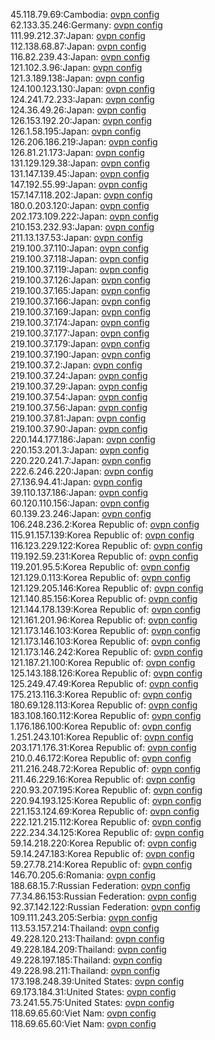 45.118.79.69:Cambodia: [ovpn config](vpn/45_118_79_69.ovpn)  
62.133.35.246:Germany: [ovpn config](vpn/62_133_35_246.ovpn)  
111.99.212.37:Japan: [ovpn config](vpn/111_99_212_37.ovpn)  
112.138.68.87:Japan: [ovpn config](vpn/112_138_68_87.ovpn)  
116.82.239.43:Japan: [ovpn config](vpn/116_82_239_43.ovpn)  
121.102.3.96:Japan: [ovpn config](vpn/121_102_3_96.ovpn)  
121.3.189.138:Japan: [ovpn config](vpn/121_3_189_138.ovpn)  
124.100.123.130:Japan: [ovpn config](vpn/124_100_123_130.ovpn)  
124.241.72.233:Japan: [ovpn config](vpn/124_241_72_233.ovpn)  
124.36.49.26:Japan: [ovpn config](vpn/124_36_49_26.ovpn)  
126.153.192.20:Japan: [ovpn config](vpn/126_153_192_20.ovpn)  
126.1.58.195:Japan: [ovpn config](vpn/126_1_58_195.ovpn)  
126.206.186.219:Japan: [ovpn config](vpn/126_206_186_219.ovpn)  
126.81.21.173:Japan: [ovpn config](vpn/126_81_21_173.ovpn)  
131.129.129.38:Japan: [ovpn config](vpn/131_129_129_38.ovpn)  
131.147.139.45:Japan: [ovpn config](vpn/131_147_139_45.ovpn)  
147.192.55.99:Japan: [ovpn config](vpn/147_192_55_99.ovpn)  
157.147.118.202:Japan: [ovpn config](vpn/157_147_118_202.ovpn)  
180.0.203.120:Japan: [ovpn config](vpn/180_0_203_120.ovpn)  
202.173.109.222:Japan: [ovpn config](vpn/202_173_109_222.ovpn)  
210.153.232.93:Japan: [ovpn config](vpn/210_153_232_93.ovpn)  
211.13.137.53:Japan: [ovpn config](vpn/211_13_137_53.ovpn)  
219.100.37.110:Japan: [ovpn config](vpn/219_100_37_110.ovpn)  
219.100.37.118:Japan: [ovpn config](vpn/219_100_37_118.ovpn)  
219.100.37.119:Japan: [ovpn config](vpn/219_100_37_119.ovpn)  
219.100.37.126:Japan: [ovpn config](vpn/219_100_37_126.ovpn)  
219.100.37.165:Japan: [ovpn config](vpn/219_100_37_165.ovpn)  
219.100.37.166:Japan: [ovpn config](vpn/219_100_37_166.ovpn)  
219.100.37.169:Japan: [ovpn config](vpn/219_100_37_169.ovpn)  
219.100.37.174:Japan: [ovpn config](vpn/219_100_37_174.ovpn)  
219.100.37.177:Japan: [ovpn config](vpn/219_100_37_177.ovpn)  
219.100.37.179:Japan: [ovpn config](vpn/219_100_37_179.ovpn)  
219.100.37.190:Japan: [ovpn config](vpn/219_100_37_190.ovpn)  
219.100.37.2:Japan: [ovpn config](vpn/219_100_37_2.ovpn)  
219.100.37.24:Japan: [ovpn config](vpn/219_100_37_24.ovpn)  
219.100.37.29:Japan: [ovpn config](vpn/219_100_37_29.ovpn)  
219.100.37.54:Japan: [ovpn config](vpn/219_100_37_54.ovpn)  
219.100.37.56:Japan: [ovpn config](vpn/219_100_37_56.ovpn)  
219.100.37.81:Japan: [ovpn config](vpn/219_100_37_81.ovpn)  
219.100.37.90:Japan: [ovpn config](vpn/219_100_37_90.ovpn)  
220.144.177.186:Japan: [ovpn config](vpn/220_144_177_186.ovpn)  
220.153.201.3:Japan: [ovpn config](vpn/220_153_201_3.ovpn)  
220.220.241.7:Japan: [ovpn config](vpn/220_220_241_7.ovpn)  
222.6.246.220:Japan: [ovpn config](vpn/222_6_246_220.ovpn)  
27.136.94.41:Japan: [ovpn config](vpn/27_136_94_41.ovpn)  
39.110.137.186:Japan: [ovpn config](vpn/39_110_137_186.ovpn)  
60.120.110.156:Japan: [ovpn config](vpn/60_120_110_156.ovpn)  
60.139.23.246:Japan: [ovpn config](vpn/60_139_23_246.ovpn)  
106.248.236.2:Korea Republic of: [ovpn config](vpn/106_248_236_2.ovpn)  
115.91.157.139:Korea Republic of: [ovpn config](vpn/115_91_157_139.ovpn)  
116.123.229.122:Korea Republic of: [ovpn config](vpn/116_123_229_122.ovpn)  
119.192.59.231:Korea Republic of: [ovpn config](vpn/119_192_59_231.ovpn)  
119.201.95.5:Korea Republic of: [ovpn config](vpn/119_201_95_5.ovpn)  
121.129.0.113:Korea Republic of: [ovpn config](vpn/121_129_0_113.ovpn)  
121.129.205.146:Korea Republic of: [ovpn config](vpn/121_129_205_146.ovpn)  
121.140.85.156:Korea Republic of: [ovpn config](vpn/121_140_85_156.ovpn)  
121.144.178.139:Korea Republic of: [ovpn config](vpn/121_144_178_139.ovpn)  
121.161.201.96:Korea Republic of: [ovpn config](vpn/121_161_201_96.ovpn)  
121.173.146.103:Korea Republic of: [ovpn config](vpn/121_173_146_103.ovpn)  
121.173.146.103:Korea Republic of: [ovpn config](vpn/121_173_146_103.ovpn)  
121.173.146.242:Korea Republic of: [ovpn config](vpn/121_173_146_242.ovpn)  
121.187.21.100:Korea Republic of: [ovpn config](vpn/121_187_21_100.ovpn)  
125.143.188.126:Korea Republic of: [ovpn config](vpn/125_143_188_126.ovpn)  
125.249.47.49:Korea Republic of: [ovpn config](vpn/125_249_47_49.ovpn)  
175.213.116.3:Korea Republic of: [ovpn config](vpn/175_213_116_3.ovpn)  
180.69.128.113:Korea Republic of: [ovpn config](vpn/180_69_128_113.ovpn)  
183.108.160.112:Korea Republic of: [ovpn config](vpn/183_108_160_112.ovpn)  
1.176.186.100:Korea Republic of: [ovpn config](vpn/1_176_186_100.ovpn)  
1.251.243.101:Korea Republic of: [ovpn config](vpn/1_251_243_101.ovpn)  
203.171.176.31:Korea Republic of: [ovpn config](vpn/203_171_176_31.ovpn)  
210.0.46.172:Korea Republic of: [ovpn config](vpn/210_0_46_172.ovpn)  
211.216.248.72:Korea Republic of: [ovpn config](vpn/211_216_248_72.ovpn)  
211.46.229.16:Korea Republic of: [ovpn config](vpn/211_46_229_16.ovpn)  
220.93.207.195:Korea Republic of: [ovpn config](vpn/220_93_207_195.ovpn)  
220.94.193.125:Korea Republic of: [ovpn config](vpn/220_94_193_125.ovpn)  
221.153.124.69:Korea Republic of: [ovpn config](vpn/221_153_124_69.ovpn)  
222.121.215.112:Korea Republic of: [ovpn config](vpn/222_121_215_112.ovpn)  
222.234.34.125:Korea Republic of: [ovpn config](vpn/222_234_34_125.ovpn)  
59.14.218.220:Korea Republic of: [ovpn config](vpn/59_14_218_220.ovpn)  
59.14.247.183:Korea Republic of: [ovpn config](vpn/59_14_247_183.ovpn)  
59.27.78.214:Korea Republic of: [ovpn config](vpn/59_27_78_214.ovpn)  
146.70.205.6:Romania: [ovpn config](vpn/146_70_205_6.ovpn)  
188.68.15.7:Russian Federation: [ovpn config](vpn/188_68_15_7.ovpn)  
77.34.86.153:Russian Federation: [ovpn config](vpn/77_34_86_153.ovpn)  
92.37.142.122:Russian Federation: [ovpn config](vpn/92_37_142_122.ovpn)  
109.111.243.205:Serbia: [ovpn config](vpn/109_111_243_205.ovpn)  
113.53.157.214:Thailand: [ovpn config](vpn/113_53_157_214.ovpn)  
49.228.120.213:Thailand: [ovpn config](vpn/49_228_120_213.ovpn)  
49.228.184.209:Thailand: [ovpn config](vpn/49_228_184_209.ovpn)  
49.228.197.185:Thailand: [ovpn config](vpn/49_228_197_185.ovpn)  
49.228.98.211:Thailand: [ovpn config](vpn/49_228_98_211.ovpn)  
173.198.248.39:United States: [ovpn config](vpn/173_198_248_39.ovpn)  
69.173.184.31:United States: [ovpn config](vpn/69_173_184_31.ovpn)  
73.241.55.75:United States: [ovpn config](vpn/73_241_55_75.ovpn)  
118.69.65.60:Viet Nam: [ovpn config](vpn/118_69_65_60.ovpn)  
118.69.65.60:Viet Nam: [ovpn config](vpn/118_69_65_60.ovpn)  
